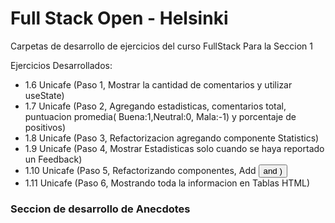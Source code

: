 # Full Stack Open - Helsinki

Carpetas de desarrollo de ejercicios del curso FullStack Para la Seccion 1 

Ejercicios Desarrollados:

- 1.6 Unicafe (Paso 1, Mostrar la cantidad de comentarios y utilizar useState)
- 1.7 Unicafe (Paso 2, Agregando estadisticas, comentarios total, puntuacion promedia( Buena:1,Neutral:0, Mala:-1) y porcentaje de positivos)
- 1.8 Unicafe (Paso 3, Refactorizacion agregando componente Statistics)
- 1.9 Unicafe (Paso 4, Mostrar Estadisticas solo cuando se haya reportado un Feedback)
- 1.10 Unicafe (Paso 5, Refactorizando componentes, Add <Button/> and <StatisticLine/> )
- 1.11 Unicafe (Paso 6, Mostrando toda la informacion en Tablas HTML)
### Seccion de desarrollo de Anecdotes
